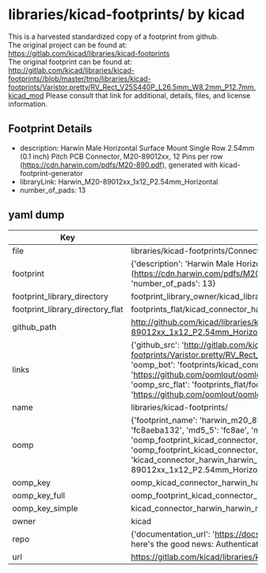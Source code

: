 # libraries/kicad-footprints/ by kicad  
This is a harvested standardized copy of a footprint from github.  
The original project can be found at:  
https://gitlab.com/kicad/libraries/kicad-footprints  
The original footprint can be found at:
http://gitlab.com/kicad/libraries/kicad-footprints//blob/master/tmp/libraries/kicad-footprints/Varistor.pretty/RV_Rect_V25S440P_L26.5mm_W8.2mm_P12.7mm.kicad_mod
Please consult that link for additional, details, files, and license information.  
## Footprint Details
* description: Harwin Male Horizontal Surface Mount Single Row 2.54mm (0.1 inch) Pitch PCB Connector, M20-89012xx, 12 Pins per row (https://cdn.harwin.com/pdfs/M20-890.pdf), generated with kicad-footprint-generator  
* libraryLink: Harwin_M20-89012xx_1x12_P2.54mm_Horizontal  
* number_of_pads: 13  
## yaml dump  
| Key | Value |  
| --- | --- |  
| file | libraries/kicad-footprints/Connector_Harwin.pretty/Harwin_M20-89012xx_1x12_P2.54mm_Horizontal.kicad_mod |  
| footprint | {'description': 'Harwin Male Horizontal Surface Mount Single Row 2.54mm (0.1 inch) Pitch PCB Connector, M20-89012xx, 12 Pins per row (https://cdn.harwin.com/pdfs/M20-890.pdf), generated with kicad-footprint-generator', 'libraryLink': 'Harwin_M20-89012xx_1x12_P2.54mm_Horizontal', 'number_of_pads': 13} |  
| footprint_library_directory | footprint_library_owner/kicad_libraries/kicad-footprints/ |  
| footprint_library_directory_flat | footprints_flat/kicad_connector_harwin_harwin_m20_89012xx_1x12_p2_54mm_horizontal/working |  
| github_path | http://github.com/kicad/libraries/kicad-footprints//blob/master/tmp/libraries/kicad-footprints/Connector_Harwin.pretty/Harwin_M20-89012xx_1x12_P2.54mm_Horizontal.kicad_mod |  
| links | {'github_src': 'http://gitlab.com/kicad/libraries/kicad-footprints//blob/master/tmp/libraries/kicad-footprints/Varistor.pretty/RV_Rect_V25S440P_L26.5mm_W8.2mm_P12.7mm.kicad_mod', 'github_src_repo': 'https://gitlab.com/kicad/libraries/kicad-footprints', 'oomp_bot': 'footprints/kicad_connector_harwin_harwin_m20_89012xx_1x12_p2_54mm_horizontal/working', 'oomp_bot_github': 'https://github.com/oomlout/oomlout_oomp_footprint_bot/tree/main/footprints/kicad_connector_harwin_harwin_m20_89012xx_1x12_p2_54mm_horizontal/working', 'oomp_src_flat': 'footprints_flat/footprints_flat/kicad_connector_harwin_harwin_m20_89012xx_1x12_p2_54mm_horizontal/working', 'oomp_src_flat_github': 'https://github.com/oomlout/oomlout_oomp_footprint_src/tree/main/footprints_flat/kicad_connector_harwin_harwin_m20_89012xx_1x12_p2_54mm_horizontal/working'} |  
| name | libraries/kicad-footprints/ |  
| oomp | {'footprint_name': 'harwin_m20_89012xx_1x12_p2_54mm_horizontal', 'library_name': 'connector_harwin', 'md5': 'fc8aeba132f6aff2dd6bedf450c1e618', 'md5_10': 'fc8aeba132', 'md5_5': 'fc8ae', 'md5_6': 'fc8aeb', 'oomp_key': 'oomp_kicad_connector_harwin_harwin_m20_89012xx_1x12_p2_54mm_horizontal', 'oomp_key_extra': 'oomp_footprint_kicad_connector_harwin_harwin_m20_89012xx_1x12_p2_54mm_horizontal', 'oomp_key_full': 'oomp_footprint_kicad_connector_harwin_harwin_m20_89012xx_1x12_p2_54mm_horizontal_fc8aeb', 'oomp_key_simple': 'kicad_connector_harwin_harwin_m20_89012xx_1x12_p2_54mm_horizontal', 'original_filename': 'libraries/kicad-footprints/Connector_Harwin.pretty/Harwin_M20-89012xx_1x12_P2.54mm_Horizontal.kicad_mod', 'owner_name': 'kicad'} |  
| oomp_key | oomp_kicad_connector_harwin_harwin_m20_89012xx_1x12_p2_54mm_horizontal |  
| oomp_key_full | oomp_footprint_kicad_connector_harwin_harwin_m20_89012xx_1x12_p2_54mm_horizontal |  
| oomp_key_simple | kicad_connector_harwin_harwin_m20_89012xx_1x12_p2_54mm_horizontal |  
| owner | kicad |  
| repo | {'documentation_url': 'https://docs.github.com/rest/overview/resources-in-the-rest-api#rate-limiting', 'message': "API rate limit exceeded for 84.66.173.59. (But here's the good news: Authenticated requests get a higher rate limit. Check out the documentation for more details.)"} |  
| url | https://gitlab.com/kicad/libraries/kicad-footprints |  

